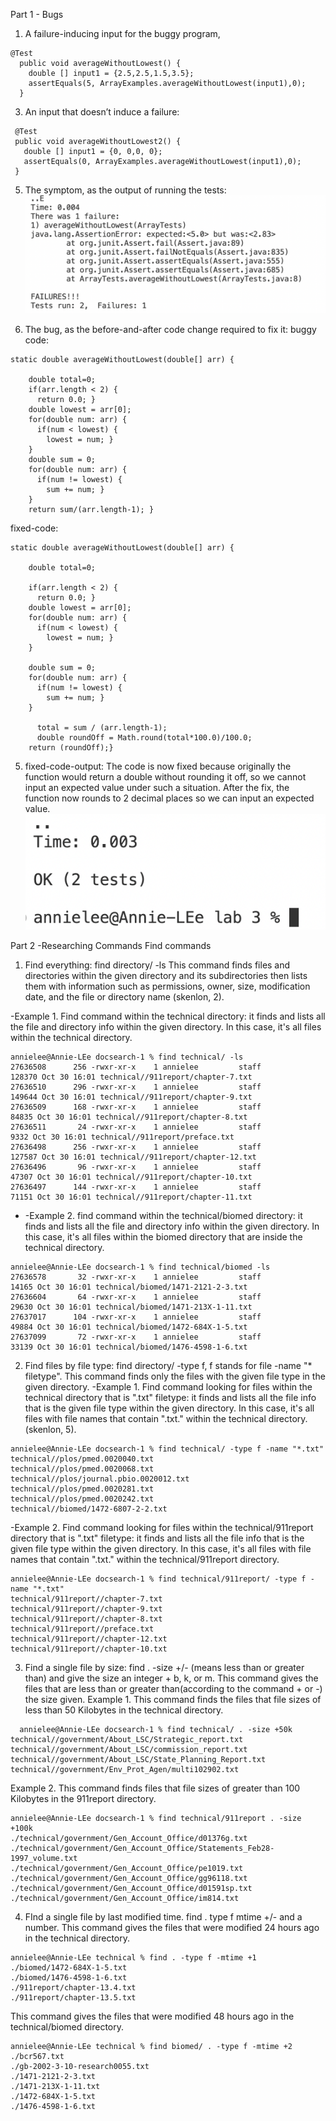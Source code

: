 Part 1 - Bugs
1. A failure-inducing input for the buggy program,
```
@Test
  public void averageWithoutLowest() {
    double [] input1 = {2.5,2.5,1.5,3.5};
    assertEquals(5, ArrayExamples.averageWithoutLowest(input1),0);
  }
```
3. An input that doesn’t induce a failure:
 ```
  @Test
  public void averageWithoutLowest2() {
    double [] input1 = {0, 0,0, 0};
    assertEquals(0, ArrayExamples.averageWithoutLowest(input1),0);
  }
```

5.  The symptom, as the output of running the tests: ![Image](symptom.png)

6. The bug, as the before-and-after code change required to fix it:
 buggy code:
```
static double averageWithoutLowest(double[] arr) {

    double total=0;
    if(arr.length < 2) { 
      return 0.0; }
    double lowest = arr[0];
    for(double num: arr) {
      if(num < lowest) { 
        lowest = num; }
    }
    double sum = 0;
    for(double num: arr) {
      if(num != lowest) { 
        sum += num; }
    }
    return sum/(arr.length-1); }
  ```
fixed-code:
```
static double averageWithoutLowest(double[] arr) {
  
    double total=0;
    
    if(arr.length < 2) { 
      return 0.0; }
    double lowest = arr[0];
    for(double num: arr) {
      if(num < lowest) { 
        lowest = num; }
    }
    
    double sum = 0;
    for(double num: arr) {
      if(num != lowest) { 
        sum += num; }
    }
    
      total = sum / (arr.length-1);
      double roundOff = Math.round(total*100.0)/100.0;
    return (roundOff);}
  ```
5. fixed-code-output:
The code is now fixed because originally the function would return a double without rounding it off, so we cannot input an expected value under such a situation. After the fix, the function now rounds to 2 decimal places so we can input an expected value.
 ![Image](fixedoutput.png)

Part 2 -Researching Commands
Find commands
1. Find everything: find  directory/ -ls 
This command finds files and directories within the given directory and its subdirectories then lists them with information such as permissions, owner, size, modification date, and the file or directory name (skenlon, 2).

-Example 1. Find command within the technical directory: it finds and lists all the file and directory info within the given directory. In this case, it's all files within the technical directory. 
```
annielee@Annie-LEe docsearch-1 % find technical/ -ls
27636508      256 -rwxr-xr-x    1 annielee         staff              128370 Oct 30 16:01 technical//911report/chapter-7.txt
27636510      296 -rwxr-xr-x    1 annielee         staff              149644 Oct 30 16:01 technical//911report/chapter-9.txt
27636509      168 -rwxr-xr-x    1 annielee         staff               84835 Oct 30 16:01 technical//911report/chapter-8.txt
27636511       24 -rwxr-xr-x    1 annielee         staff                9332 Oct 30 16:01 technical//911report/preface.txt
27636498      256 -rwxr-xr-x    1 annielee         staff              127587 Oct 30 16:01 technical//911report/chapter-12.txt
27636496       96 -rwxr-xr-x    1 annielee         staff               47307 Oct 30 16:01 technical//911report/chapter-10.txt
27636497      144 -rwxr-xr-x    1 annielee         staff               71151 Oct 30 16:01 technical//911report/chapter-11.txt
```
- -Example 2. find command within the technical/biomed directory: it finds and lists all the file and directory info within the given directory. In this case, it's all files within the biomed directory that are inside the technical directory.
  
```
annielee@Annie-LEe docsearch-1 % find technical/biomed -ls
27636578       32 -rwxr-xr-x    1 annielee         staff               14165 Oct 30 16:01 technical/biomed/1471-2121-2-3.txt
27636604       64 -rwxr-xr-x    1 annielee         staff               29630 Oct 30 16:01 technical/biomed/1471-213X-1-11.txt
27637017      104 -rwxr-xr-x    1 annielee         staff               49884 Oct 30 16:01 technical/biomed/1472-684X-1-5.txt
27637099       72 -rwxr-xr-x    1 annielee         staff               33139 Oct 30 16:01 technical/biomed/1476-4598-1-6.txt
```

 2. Find files by file type: find directory/ -type f, f stands for file  -name "* filetype".
    This command finds only the files with the given file type in the given directory.
-Example 1. Find command looking for files within the technical directory that is ".txt" filetype: it finds and lists all the file info that is the given file type within the given directory. In this case, it's all files with file names that contain ".txt." within the technical directory. (skenlon, 5).
```
annielee@Annie-LEe docsearch-1 % find technical/ -type f -name "*.txt"
technical//plos/pmed.0020040.txt
technical//plos/pmed.0020068.txt
technical//plos/journal.pbio.0020012.txt
technical//plos/pmed.0020281.txt
technical//plos/pmed.0020242.txt
technical//biomed/1472-6807-2-2.txt
```

-Example 2. Find command looking for files within the technical/911report directory that is ".txt" filetype: it finds and lists all the file info that is the given file type within the given directory. In this case, it's all files with file names that contain ".txt." within the technical/911report directory.
```
annielee@Annie-LEe docsearch-1 % find technical/911report/ -type f -name "*.txt"
technical/911report//chapter-7.txt
technical/911report//chapter-9.txt
technical/911report//chapter-8.txt
technical/911report//preface.txt
technical/911report//chapter-12.txt
technical/911report//chapter-10.txt
```

3.  Find a single file by size: find . -size +/- (means less than or greater than) and give the size an integer + b, k, or m.
   This command gives the files that are less than or greater than(according to the command + or -) the size given.
   Example 1. This command finds the files that file sizes of less than 50 Kilobytes in the technical directory.

```
  annielee@Annie-LEe docsearch-1 % find technical/ . -size +50k
technical//government/About_LSC/Strategic_report.txt
technical//government/About_LSC/commission_report.txt
technical//government/About_LSC/State_Planning_Report.txt
technical//government/Env_Prot_Agen/multi102902.txt
```
 Example 2. This command finds files that file sizes of greater than 100 Kilobytes in the 911report directory.
 ```
annielee@Annie-LEe docsearch-1 % find technical/911report . -size +100k
./technical/government/Gen_Account_Office/d01376g.txt
./technical/government/Gen_Account_Office/Statements_Feb28-1997_volume.txt
./technical/government/Gen_Account_Office/pe1019.txt
./technical/government/Gen_Account_Office/gg96118.txt
./technical/government/Gen_Account_Office/d01591sp.txt
./technical/government/Gen_Account_Office/im814.txt
```

4. FInd a single file by last modified time. find . type f mtime +/-  and a number.
   This command gives the files that were modified 24 hours ago in the technical directory.
 ```
annielee@Annie-LEe technical % find . -type f -mtime +1
./biomed/1472-684X-1-5.txt
./biomed/1476-4598-1-6.txt
./911report/chapter-13.4.txt
./911report/chapter-13.5.txt
```

 This command gives the files that were modified 48 hours ago in the technical/biomed directory.
 ```
annielee@Annie-LEe technical % find biomed/ . -type f -mtime +2
./bcr567.txt
./gb-2002-3-10-research0055.txt
./1471-2121-2-3.txt
./1471-213X-1-11.txt
./1472-684X-1-5.txt
./1476-4598-1-6.txt
```
   

